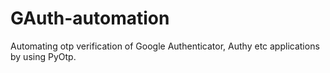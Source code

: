 # GAuth-automation
Automating otp verification of Google Authenticator, Authy etc applications by using PyOtp.
